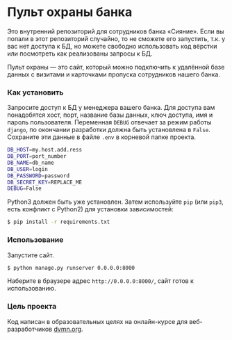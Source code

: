 # Пульт охраны банка

Это внутренний репозиторий для сотрудников банка «Сияние». Если вы попали в этот репозиторий случайно, то не сможете его запустить, т.к. у вас нет доступа к БД, но можете свободно использовать код вёрстки или посмотреть как реализованы запросы к БД.

Пульт охраны — это сайт, который можно подключить к удалённой базе данных с визитами и карточками пропуска сотрудников нашего банка.

### Как установить

Запросите доступ к БД у менеджера вашего банка. Для доступа вам понадобятся хост, порт, название базы данных, ключ доступа, имя и пароль пользователя. Переменная `DEBUG` отвечает за режим работы `django`, по окончании разработки должна быть установлена в `False`. Сохраните эти данные в файле `.env` в корневой папке проекта.

```bash
DB_HOST=my.host.add.ress
DB_PORT=port_number
DB_NAME=db_name
DB_USER=login
DB_PASSWORD=password
DB_SECRET_KEY=REPLACE_ME
DEBUG=False
```

Python3 должен быть уже установлен.
Затем используйте `pip` (или `pip3`, есть конфликт с Python2) для установки зависимостей:

```bash
$ pip install -r requirements.txt
```

### Использование

Запустите сайт.

```bash
$ python manage.py runserver 0.0.0.0:8000
```

Наберите в браузере адрес `http://0.0.0.0:8000/`, сайт готов к использованию.

### Цель проекта

Код написан в образовательных целях на онлайн-курсе для веб-разработчиков [dvmn.org](https://dvmn.org/).
